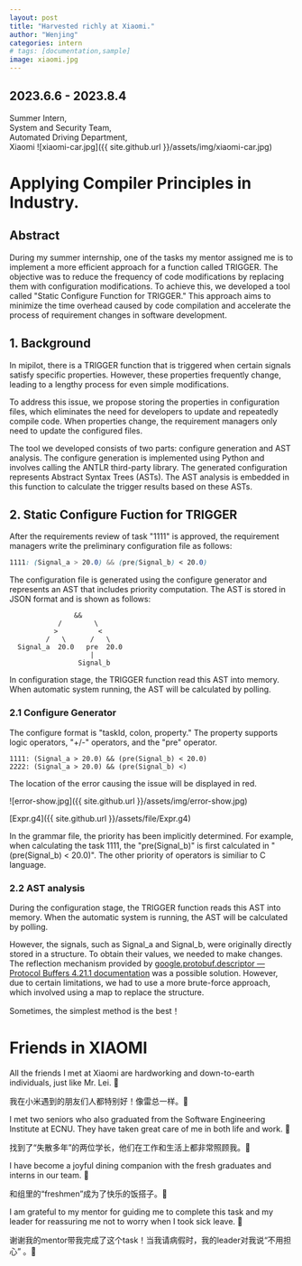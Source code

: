 ```yaml
---
layout: post
title: "Harvested richly at Xiaomi."
author: "Wenjing"
categories: intern 
# tags: [documentation,sample]
image: xiaomi.jpg 
---
```


## 2023.6.6 - 2023.8.4
Summer Intern, \
System and Security Team, \
Automated Driving Department, \
Xiaomi
![xiaomi-car.jpg]({{ site.github.url }}/assets/img/xiaomi-car.jpg)

# Applying Compiler Principles in Industry.

## Abstract

During my summer internship, one of the tasks my mentor assigned me is to implement a more efficient approach for a function called TRIGGER. The objective was to reduce the frequency of code modifications by replacing them with configuration modifications. To achieve this, we developed a tool called "Static Configure Function for TRIGGER." This approach aims to minimize the time overhead caused by code compilation and accelerate the process of requirement changes in software development.

## 1. Background

In mipilot, there is a TRIGGER function that is triggered when certain signals satisfy specific properties. However, these properties frequently change, leading to a lengthy process for even simple modifications.

To address this issue, we propose storing the properties in configuration files, which eliminates the need for developers to update and repeatedly compile code. When properties change, the requirement managers only need to update the configured files.

The tool we developed consists of two parts: configure generation and AST analysis. The configure generation is implemented using Python and involves calling the ANTLR third-party library. The generated configuration represents Abstract Syntax Trees (ASTs). The AST analysis is embedded in this function to calculate the trigger results based on these ASTs.

## 2. Static Configure Fuction for TRIGGER

After the requirements review of task "1111" is approved, the requirement managers write the preliminary configuration file as follows:

```css
1111: (Signal_a > 20.0) && (pre(Signal_b) < 20.0)
```

The configuration file is generated using the configure generator and represents an AST that includes priority computation. The AST is stored in JSON format and is shown as follows:

```
                &&
            /        \
           >          <
         /   \      /   \
  Signal_a  20.0   pre  20.0
                    |
                 Signal_b
```

In configuration stage, the TRIGGER function read this AST into memory. When automatic system running, the AST will be calculated by polling.

### 2.1 Configure Generator

The configure format is "taskId, colon, property." The property supports logic operators, "+/-" operators, and the "pre" operator.

```
1111: (Signal_a > 20.0) && (pre(Signal_b) < 20.0)
2222: (Signal_a > 20.0) && (pre(Signal_b) <)
```

The location of the error causing the issue will be displayed in red.

![error-show.jpg]({{ site.github.url }}/assets/img/error-show.jpg)

[Expr.g4]({{ site.github.url }}/assets/file/Expr.g4)

In the grammar file,  the priority has been implicitly determined. For example, when calculating the task 1111, the "pre(Signal_b)" is first calculated in "(pre(Signal_b) < 20.0)". The other priority of operators is similiar to C language. 

### 2.2 AST analysis

During the configuration stage, the TRIGGER function reads this AST into memory. When the automatic system is running, the AST will be calculated by polling.

However, the signals, such as Signal_a and Signal_b, were originally directly stored in a structure. To obtain their values, we needed to make changes. The reflection mechanism provided by [google.protobuf.descriptor — Protocol Buffers 4.21.1 documentation](https://googleapis.dev/python/protobuf/latest/google/protobuf/descriptor.html) was a possible solution. However, due to certain limitations, we had to use a more brute-force approach, which involved using a map to replace the structure. 

Sometimes, the simplest method is the best！

# Friends in XIAOMI

All the friends I met at Xiaomi are hardworking and down-to-earth individuals, just like Mr. Lei. 🤣

我在小米遇到的朋友们人都特别好！像雷总一样。🤣

I met two seniors who also graduated from the Software Engineering Institute at ECNU. They have taken great care of me in both life and work. 🥰

找到了“失散多年”的两位学长，他们在工作和生活上都非常照顾我。🥰

I have become a joyful dining companion with the fresh graduates and interns in our team. 🥳

和组里的“freshmen”成为了快乐的饭搭子。🥳

I am grateful to my mentor for guiding me to complete this task and my leader for reassuring me not to worry when I took sick leave. 🥹

谢谢我的mentor带我完成了这个task！当我请病假时，我的leader对我说“不用担心” 。🥹
